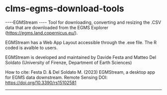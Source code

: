 # clms-egms-download-tools

----EGMStream ----
Tool for downloading, converting and resizing the .CSV data that are downloaded from the EGMS Explorer (https://egms.land.copernicus.eu/).

EGMStream has a Web App Layout accessible through the .exe file.
The R coded is avalble to users.

EGMStream is developed and maintained by Davide Festa and Matteo Del Soldato (University of Firenze, Department of Earth Sciences)  

How to cite: Festa D. & Del Soldato M. (2023) EGMStream, a desktop app for EGMS data downstream. Remote Sensing DOI: https://doi.org/10.3390/rs15102581

----------------
